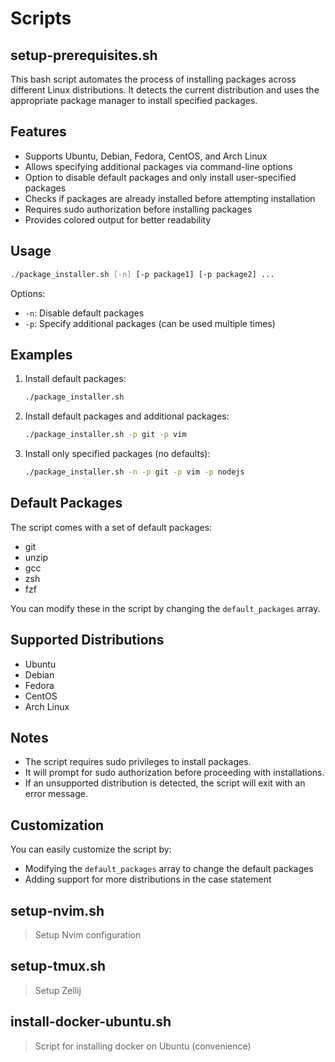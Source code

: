 # Scripts
## setup-prerequisites.sh

This bash script automates the process of installing packages across different Linux distributions. It detects the current distribution and uses the appropriate package manager to install specified packages.

## Features

- Supports Ubuntu, Debian, Fedora, CentOS, and Arch Linux
- Allows specifying additional packages via command-line options
- Option to disable default packages and only install user-specified packages
- Checks if packages are already installed before attempting installation
- Requires sudo authorization before installing packages
- Provides colored output for better readability

## Usage

```bash
./package_installer.sh [-n] [-p package1] [-p package2] ...
```

Options:
- `-n`: Disable default packages
- `-p`: Specify additional packages (can be used multiple times)

## Examples

1. Install default packages:
   ```bash
   ./package_installer.sh
   ```

2. Install default packages and additional packages:
   ```bash
   ./package_installer.sh -p git -p vim
   ```

3. Install only specified packages (no defaults):
   ```bash
   ./package_installer.sh -n -p git -p vim -p nodejs
   ```

## Default Packages

The script comes with a set of default packages:
- git
- unzip
- gcc
- zsh
- fzf

You can modify these in the script by changing the `default_packages` array.

## Supported Distributions

- Ubuntu
- Debian
- Fedora
- CentOS
- Arch Linux

## Notes

- The script requires sudo privileges to install packages.
- It will prompt for sudo authorization before proceeding with installations.
- If an unsupported distribution is detected, the script will exit with an error message.

## Customization

You can easily customize the script by:
- Modifying the `default_packages` array to change the default packages
- Adding support for more distributions in the case statement

## setup-nvim.sh 
>Setup Nvim configuration

## setup-tmux.sh
>Setup Zellij

## install-docker-ubuntu.sh
>Script for installing docker on Ubuntu (convenience)
